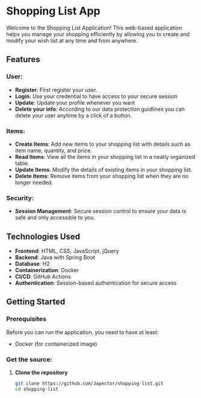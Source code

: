 # Shopping List App

Welcome to the Shopping List Application! This web-based application helps you manage your shopping efficiently by allowing you to create and modify your wish list at any time and from anywhere.

## Features

### User:
- **Register**: First register your user.
- **Login**: Use your credential to have access to your secure session
- **Update**: Update your profile whenever you want
- **Delete your info**: According to our data protection guidlines you can delete your user anytime by a click of a button.

### Items:
- **Create Items**: Add new items to your shopping list with details such as item name, quantity, and price.
- **Read Items**: View all the items in your shopping list in a neatly organized table.
- **Update Items**: Modify the details of existing items in your shopping list.
- **Delete Items**: Remove items from your shopping list when they are no longer needed.

### Security:
- **Session Management**: Secure session control to ensure your data is safe and only accessible to you.

## Technologies Used

- **Frontend**: HTML, CSS, JavaScript, jQuery
- **Backend**: Java with Spring Boot
- **Database**: H2
- **Containerization**: Docker
- **CI/CD**: GitHub Actions
- **Authentication**: Session-based authentication for secure access

## Getting Started

### Prerequisites

Before you can run the application, you need to have at least:
- Docker (for containerized image)

### Get the source:

1. **Clone the repository**
   ```bash
   git clone https://github.com/Japector/shopping-list.git
   cd shopping-list